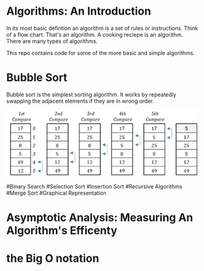# Algorithms: An Introduction 


In its most basic defintion an algorithm is a set of rules or instructions. Think of a flow chart. That's an algorithm. A cooking reciepe is an algorithm. There are many types of algorithms. 

This repo contains code for some of the more basic and simple algorithms. 

# Bubble Sort 

Bubble sort is the simplest sorting algorithm. It works by repeatedly swapping the adjacent elements if they are in wrong order.


![](images/bubble.png)



#Binary Search
#Selection Sort
#Insertion Sort
#Recursive Algorithms
#Merge Sort
#Graphical Representation
# Asymptotic Analysis: Measuring An Algorithm's Efficenty
# the Big O notation